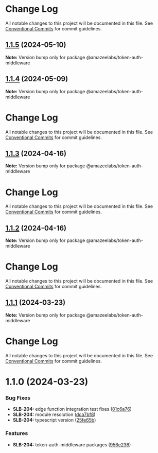 # Change Log

All notable changes to this project will be documented in this file.
See [Conventional Commits](https://conventionalcommits.org) for commit guidelines.

## [1.1.5](https://github.com/AmazeeLabs/silverback-mono/compare/@amazeelabs/token-auth-middleware@1.1.4...@amazeelabs/token-auth-middleware@1.1.5) (2024-05-10)

**Note:** Version bump only for package @amazeelabs/token-auth-middleware





## [1.1.4](https://github.com/AmazeeLabs/silverback-mono/compare/@amazeelabs/token-auth-middleware@1.1.3...@amazeelabs/token-auth-middleware@1.1.4) (2024-05-09)

**Note:** Version bump only for package @amazeelabs/token-auth-middleware





# Change Log

All notable changes to this project will be documented in this file. See
[Conventional Commits](https://conventionalcommits.org) for commit guidelines.

## [1.1.3](https://github.com/AmazeeLabs/silverback-mono/compare/@amazeelabs/token-auth-middleware@1.1.2...@amazeelabs/token-auth-middleware@1.1.3) (2024-04-16)

**Note:** Version bump only for package @amazeelabs/token-auth-middleware

# Change Log

All notable changes to this project will be documented in this file. See
[Conventional Commits](https://conventionalcommits.org) for commit guidelines.

## [1.1.2](https://github.com/AmazeeLabs/silverback-mono/compare/@amazeelabs/token-auth-middleware@1.1.1...@amazeelabs/token-auth-middleware@1.1.2) (2024-04-16)

**Note:** Version bump only for package @amazeelabs/token-auth-middleware

# Change Log

All notable changes to this project will be documented in this file. See
[Conventional Commits](https://conventionalcommits.org) for commit guidelines.

## [1.1.1](https://github.com/AmazeeLabs/silverback-mono/compare/@amazeelabs/token-auth-middleware@1.1.0...@amazeelabs/token-auth-middleware@1.1.1) (2024-03-23)

**Note:** Version bump only for package @amazeelabs/token-auth-middleware

# Change Log

All notable changes to this project will be documented in this file. See
[Conventional Commits](https://conventionalcommits.org) for commit guidelines.

# 1.1.0 (2024-03-23)

### Bug Fixes

- **SLB-204:** edge function integration test fixes
  ([81c6a76](https://github.com/AmazeeLabs/silverback-mono/commit/81c6a760b02bc4e794c6422bd7ed46ab2aa59c0e))
- **SLB-204:** module resolution
  ([dca7bf8](https://github.com/AmazeeLabs/silverback-mono/commit/dca7bf85ddb5eb63575fc392d5d042b410f411c2))
- **SLB-204:** typescript version
  ([25fe65b](https://github.com/AmazeeLabs/silverback-mono/commit/25fe65b33d691816d89ce28fbcc9e3132effba78))

### Features

- **SLB-204:** token-auth-middleware packages
  ([956e236](https://github.com/AmazeeLabs/silverback-mono/commit/956e236ffdb654318623b61fedda994b4ea7b006))
